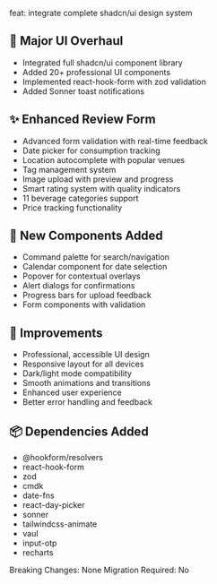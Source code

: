 feat: integrate complete shadcn/ui design system

## 🎨 Major UI Overhaul
- Integrated full shadcn/ui component library
- Added 20+ professional UI components
- Implemented react-hook-form with zod validation
- Added Sonner toast notifications

## ✨ Enhanced Review Form
- Advanced form validation with real-time feedback
- Date picker for consumption tracking
- Location autocomplete with popular venues
- Tag management system
- Image upload with preview and progress
- Smart rating system with quality indicators
- 11 beverage categories support
- Price tracking functionality

## 🚀 New Components Added
- Command palette for search/navigation
- Calendar component for date selection
- Popover for contextual overlays
- Alert dialogs for confirmations
- Progress bars for upload feedback
- Form components with validation

## 🎯 Improvements
- Professional, accessible UI design
- Responsive layout for all devices
- Dark/light mode compatibility
- Smooth animations and transitions
- Enhanced user experience
- Better error handling and feedback

## 📦 Dependencies Added
- @hookform/resolvers
- react-hook-form
- zod
- cmdk
- date-fns
- react-day-picker
- sonner
- tailwindcss-animate
- vaul
- input-otp
- recharts

Breaking Changes: None
Migration Required: No
